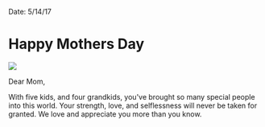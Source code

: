 Date: 5/14/17

# Happy Mothers Day

![][image-1]

Dear Mom,

With five kids, and four grandkids, you've brought so many special people into this world. Your strength, love, and selflessness will never be taken for granted. We love and appreciate you more than you know.

[image-1]:	https://dl.dropboxusercontent.com/s/1hqf7yvgg2gt6bt/IMG_1279.jpeg